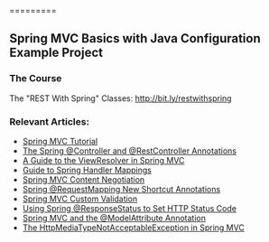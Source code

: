 =========

## Spring MVC Basics with Java Configuration Example Project

### The Course
The "REST With Spring" Classes: http://bit.ly/restwithspring

### Relevant Articles: 
- [Spring MVC Tutorial](https://www.baeldung.com/spring-mvc-tutorial)
- [The Spring @Controller and @RestController Annotations](http://www.baeldung.com/spring-controller-vs-restcontroller)
- [A Guide to the ViewResolver in Spring MVC](http://www.baeldung.com/spring-mvc-view-resolver-tutorial)
- [Guide to Spring Handler Mappings](http://www.baeldung.com/spring-handler-mappings)
- [Spring MVC Content Negotiation](http://www.baeldung.com/spring-mvc-content-negotiation-json-xml)
- [Spring @RequestMapping New Shortcut Annotations](http://www.baeldung.com/spring-new-requestmapping-shortcuts)
- [Spring MVC Custom Validation](http://www.baeldung.com/spring-mvc-custom-validator)
- [Using Spring @ResponseStatus to Set HTTP Status Code](http://www.baeldung.com/spring-response-status)
- [Spring MVC and the @ModelAttribute Annotation](http://www.baeldung.com/spring-mvc-and-the-modelattribute-annotation)
- [The HttpMediaTypeNotAcceptableException in Spring MVC](http://www.baeldung.com/spring-httpmediatypenotacceptable)